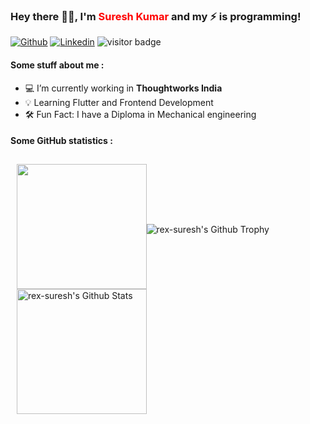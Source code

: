 <!-- ### Hi there 👋

**rex-suresh/rex-suresh** is a ✨ _special_ ✨ repository because its `README.md` (this file) appears on your GitHub profile.

Here are some ideas to get you started:

- 🔭 I’m currently working on ...
- 🌱 I’m currently learning ...
- 👯 I’m looking to collaborate on ...
- 🤔 I’m looking for help with ...
- 💬 Ask me about ...
- 📫 How to reach me: ...
- 😄 Pronouns: ...
- ⚡ Fun fact: ...
-->

### Hey there 👋🏻, I'm <span style="color:red">Suresh Kumar</span> and my ⚡️ is programming!

[![Github](https://img.shields.io/badge/-Github-000?style=flat&logo=Github&logoColor=white)](https://github.com/rex-suresh)
[![Linkedin](https://img.shields.io/badge/-LinkedIn-blue?style=flat&logo=Linkedin&logoColor=white)](https://www.linkedin.com/in/)
<img src="https://visitor-badge.laobi.icu/badge?page_id=rex-suresh.rex-suresh" alt="visitor badge"/>

#### Some stuff about me :

- 💻 I’m currently working in **Thoughtworks India**
- 💡 Learning Flutter and Frontend Development
- 🛠️ Fun Fact: I have a Diploma in Mechanical engineering

#### Some GitHub statistics :

<div style="display:flex;align-items:center;flex-wrap:wrap;padding:10px;">
<div style="display:flex;justify-content:stretch;align-items:center;flex-wrap:wrap;margin-bottom:10px;height:200px">
  <img src="https://github-readme-stats.vercel.app/api/top-langs/?username=rex-suresh&theme=dark&layout=compact"style="height:100%"/>
  <img src="https://github-readme-stats.vercel.app/api?username=rex-suresh&show_icons=true&count_private=true&include_all_commits=true&theme=dark" alt="rex-suresh's Github Stats" style="height:100%" />
</div>
  <img src="https://github-profile-trophy.vercel.app/?username=rex-suresh&column=6" alt="rex-suresh's Github Trophy" />
</div>
